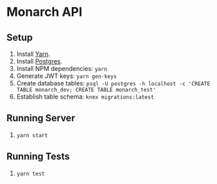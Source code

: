 # Monarch API

## Setup

1. Install [Yarn][yarn-setup].
1. Install [Postgres][postgres-setup].
1. Install NPM dependencies: `yarn`
1. Generate JWT keys: `yarn gen-keys`
1. Create database tables: `psql -U postgres -h localhost -c 'CREATE TABLE monarch_dev; CREATE TABLE monarch_test'`
1. Establish table schema: `knex migrations:latest`

## Running Server

1. `yarn start`

## Running Tests

1. `yarn test`


[yarn-setup]: https://yarnpkg.com/lang/en/docs/install/
[postgres-setup]: https://www.postgresql.org/download/

